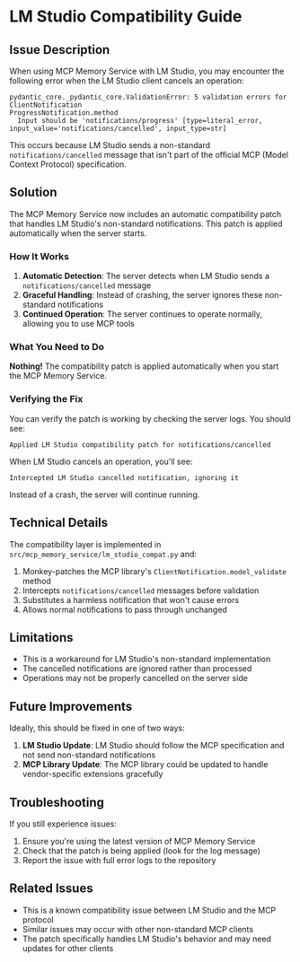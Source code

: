 # LM Studio Compatibility Guide

## Issue Description

When using MCP Memory Service with LM Studio, you may encounter the following error when the LM Studio client cancels an operation:

```
pydantic_core._pydantic_core.ValidationError: 5 validation errors for ClientNotification
ProgressNotification.method
  Input should be 'notifications/progress' [type=literal_error, input_value='notifications/cancelled', input_type=str]
```

This occurs because LM Studio sends a non-standard `notifications/cancelled` message that isn't part of the official MCP (Model Context Protocol) specification.

## Solution

The MCP Memory Service now includes an automatic compatibility patch that handles LM Studio's non-standard notifications. This patch is applied automatically when the server starts.

### How It Works

1. **Automatic Detection**: The server detects when LM Studio sends a `notifications/cancelled` message
2. **Graceful Handling**: Instead of crashing, the server ignores these non-standard notifications
3. **Continued Operation**: The server continues to operate normally, allowing you to use MCP tools

### What You Need to Do

**Nothing!** The compatibility patch is applied automatically when you start the MCP Memory Service.

### Verifying the Fix

You can verify the patch is working by checking the server logs. You should see:

```
Applied LM Studio compatibility patch for notifications/cancelled
```

When LM Studio cancels an operation, you'll see:

```
Intercepted LM Studio cancelled notification, ignoring it
```

Instead of a crash, the server will continue running.

## Technical Details

The compatibility layer is implemented in `src/mcp_memory_service/lm_studio_compat.py` and:

1. Monkey-patches the MCP library's `ClientNotification.model_validate` method
2. Intercepts `notifications/cancelled` messages before validation
3. Substitutes a harmless notification that won't cause errors
4. Allows normal notifications to pass through unchanged

## Limitations

- This is a workaround for LM Studio's non-standard implementation
- The cancelled notifications are ignored rather than processed
- Operations may not be properly cancelled on the server side

## Future Improvements

Ideally, this should be fixed in one of two ways:

1. **LM Studio Update**: LM Studio should follow the MCP specification and not send non-standard notifications
2. **MCP Library Update**: The MCP library could be updated to handle vendor-specific extensions gracefully

## Troubleshooting

If you still experience issues:

1. Ensure you're using the latest version of MCP Memory Service
2. Check that the patch is being applied (look for the log message)
3. Report the issue with full error logs to the repository

## Related Issues

- This is a known compatibility issue between LM Studio and the MCP protocol
- Similar issues may occur with other non-standard MCP clients
- The patch specifically handles LM Studio's behavior and may need updates for other clients